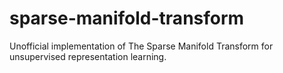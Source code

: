 # sparse-manifold-transform
Unofficial implementation of The Sparse Manifold Transform for unsupervised representation learning.
